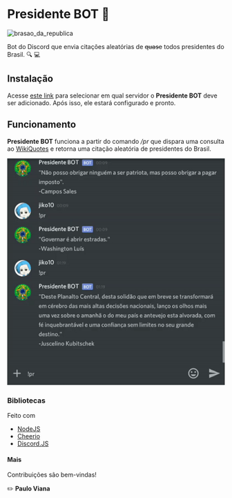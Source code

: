 
# Presidente BOT :speech_balloon:
![brasao_da_republica](assets/presidencia.ico)

Bot do Discord que envia citações aleatórias de ~~quase~~ todos presidentes do Brasil. :mag: :computer:

## Instalação
Acesse [este link](https://discordapp.com/oauth2/authorize?client_id=530209100236324866&scope=bot&permissions=0) para selecionar em qual servidor o **Presidente BOT** deve ser adicionado. Após isso, ele estará configurado e pronto.

## Funcionamento
**Presidente BOT** funciona a partir do comando */pr* que dispara uma consulta ao [WikiQuotes](https://pt.wikiquote.org/wiki/P%C3%A1gina_principal) e retorna uma citação aleatória de presidentes do Brasil.

![Alt Text](assets/chat.gif)

### Bibliotecas
Feito com
- [NodeJS](https://nodejs.org/en/)
- [Cheerio](https://github.com/cheeriojs/cheerio) 
- [Discord.JS](https://discord.js.org/#/)

#### Mais
Contribuições são bem-vindas!

:pencil2: **Paulo Viana**
